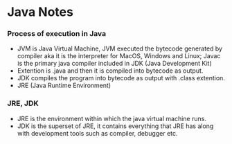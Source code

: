 # Java Notes

### Process of execution in Java 

* JVM is Java Virtual Machine, JVM executed the bytecode generated by compiler aka it is the interpreter for MacOS, Windows and Linux; Javac is the primary java compiler included in JDK (Java Development Kit)
* Extention is .java and then it is compiled into bytecode as output.
* JDK compiles the program into bytecode as output with .class extention.
* JRE (Java Runtime Environment) 


### JRE, JDK

* JRE is the environment within which the java virtual machine runs. 
* JDK is the superset of JRE, it contains everything that JRE has along with development tools such as compiler, debugger etc.

### 